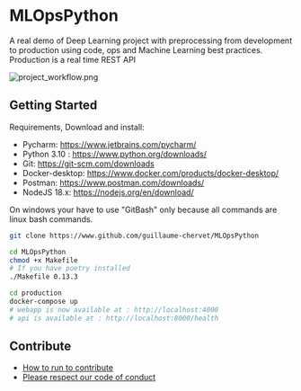 # MLOpsPython
A real demo of Deep Learning project with preprocessing from development to production using code, ops and Machine Learning best practices. Production is a real time REST API

![project_workflow.png](documentation%2Fproject_workflow.png)

## Getting Started

Requirements, Download and install:
- Pycharm: https://www.jetbrains.com/pycharm/
- Python 3.10 : https://www.python.org/downloads/
- Git: https://git-scm.com/downloads
- Docker-desktop: https://www.docker.com/products/docker-desktop/
- Postman: https://www.postman.com/downloads/
- NodeJS 18.x: https://nodejs.org/en/download/

On windows your have to use "GitBash" only because all commands are linux bash commands.
```sh
git clone https://www.github.com/guillaume-chervet/MLOpsPython

cd MLOpsPython
chmod +x Makefile
# If you have poetry installed
./Makefile 0.13.3

cd production
docker-compose up
# webapp is now available at : http://localhost:4000
# api is available at : http://localhost:8000/health
```

## Contribute

- [How to run to contribute](./CONTRIBUTING.md)
- [Please respect our code of conduct](./CODE_OF_CONDUCT.md)

